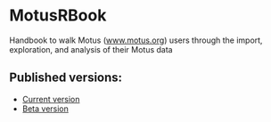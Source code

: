 # MotusRBook

Handbook to walk Motus (www.motus.org) users through the import, exploration, and analysis of their Motus data

## Published versions:

- [Current version](https://motus.org/MotusRBook/)
- [Beta version](https://beta.motus.org/MotusRBook/)
